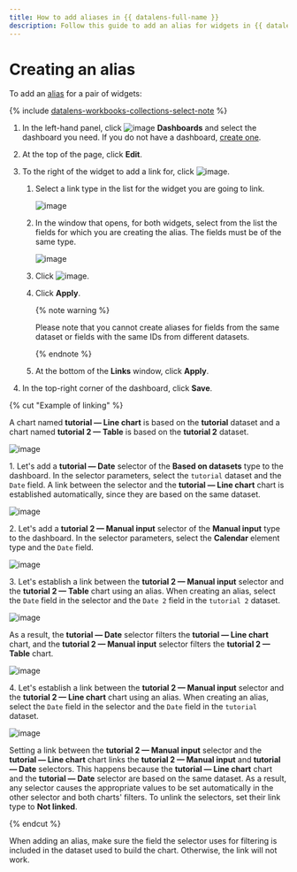 ```yaml
---
title: How to add aliases in {{ datalens-full-name }}
description: Follow this guide to add an alias for widgets in {{ datalens-full-name }}.
---
```


# Creating an alias


To add an [alias](../../dashboard/link.md#alias) for a pair of widgets:


{% include [datalens-workbooks-collections-select-note](../../../_includes/datalens/operations/datalens-workbooks-collections-select-note.md) %}


1. In the left-hand panel, click ![image](../../../_assets/console-icons/layout-cells-large.svg) **Dashboards** and select the dashboard you need. If you do not have a dashboard, [create one](create.md).
1. At the top of the page, click **Edit**.
1. To the right of the widget to add a link for, click ![image](../../../_assets/datalens/links.svg).

   1. Select a link type in the list for the widget you are going to link.

      ![image](../../../_assets/datalens/concepts/link-type.png)

   1. In the window that opens, for both widgets, select from the list the fields for which you are creating the alias. The fields must be of the same type.

      ![image](../../../_assets/datalens/concepts/alias-add.png)

   1. Click ![image](../../../_assets/datalens/check.svg).
   1. Click **Apply**.

      {% note warning %}

      Please note that you cannot create aliases for fields from the same dataset or fields with the same IDs from different datasets.

      {% endnote %}

   1. At the bottom of the **Links** window, click **Apply**.

1. In the top-right corner of the dashboard, click **Save**.

{% cut "Example of linking" %}

A chart named **tutorial — Line chart** is based on the **tutorial** dataset and a chart named **tutorial 2 — Table** is based on the **tutorial 2** dataset.

![image](../../../_assets/datalens/concepts/charts-1.png)

1\. Let's add a **tutorial — Date** selector of the **Based on datasets** type to the dashboard. In the selector parameters, select the `tutorial` dataset and the `Date` field. A link between the selector and the **tutorial — Line chart** chart is established automatically, since they are based on the same dataset.

   ![image](../../../_assets/datalens/concepts/selector-1.png)

2\. Let's add a **tutorial 2 — Manual input** selector of the **Manual input** type to the dashboard. In the selector parameters, select the **Calendar** element type and the `Date` field.

   ![image](../../../_assets/datalens/concepts/selector-2.png)

3\. Let's establish a link between the **tutorial 2 — Manual input** selector and the **tutorial 2 — Table** chart using an alias. When creating an alias, select the `Date` field in the selector and the `Date 2` field in the `tutorial 2` dataset.

   ![image](../../../_assets/datalens/concepts/alias-date-1.png)

As a result, the **tutorial — Date** selector filters the **tutorial — Line chart** chart, and the **tutorial 2 — Manual input** selector filters the **tutorial 2 — Table** chart.

   ![image](../../../_assets/datalens/concepts/charts-2.png)

4\. Let's establish a link between the **tutorial 2 — Manual input** selector and the **tutorial 2 — Line chart** chart using an alias. When creating an alias, select the `Date` field in the selector and the `Date` field in the `tutorial` dataset.

   ![image](../../../_assets/datalens/concepts/alias-date-2.png)

Setting a link between the **tutorial 2 — Manual input** selector and the **tutorial — Line chart** chart links the **tutorial 2 — Manual input** and **tutorial — Date** selectors. This happens because the **tutorial — Line chart** chart and the **tutorial — Date** selector are based on the same dataset. As a result, any selector causes the appropriate values to be set automatically in the other selector and both charts' filters. To unlink the selectors, set their link type to **Not linked**.

{% endcut %}

When adding an alias, make sure the field the selector uses for filtering is included in the dataset used to build the chart. Otherwise, the link will not work.